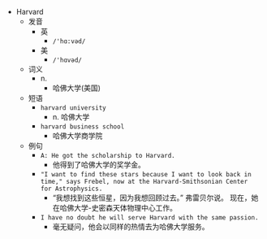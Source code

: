 - Harvard
  - 发音
    - 英
      - `/'hɑ:vəd/`
    - 美
      - `/'hɑvəd/`
  - 词义
    - n.
      - 哈佛大学(美国)
  - 短语
    - `harvard university`
      - n. 哈佛大学 
    - `harvard business school`
      - 哈佛大学商学院 
  - 例句
    - `A: He got the scholarship to Harvard.`
      - 他得到了哈佛大学的奖学金。
    - `"I want to find these stars because I want to look back in time," says Frebel, now at the Harvard-Smithsonian Center for Astrophysics.`
      - “我想找到这些恒星，因为我想回顾过去。” 弗雷贝尔说。 现在，她在哈佛大学-史密森天体物理中心工作。
    - `I have no doubt he will serve Harvard with the same passion.`
      - 毫无疑问，他会以同样的热情去为哈佛大学服务。

